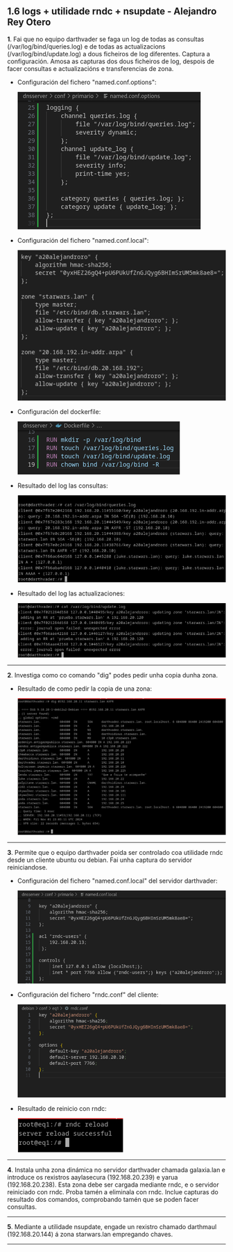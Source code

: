 ## 1.6 logs + utilidade rndc + nsupdate - Alejandro Rey Otero

**1**. Fai que no equipo darthvader se faga un log de todas as consultas (/var/log/bind/queries.log) e de todas as actualizacions (/var/log/bind/update.log) a dous ficheiros de log diferentes. Captura a configuración. Amosa as capturas dos dous ficheiros de log, despois de facer consultas e actualizacións e transferencias de zona.

- Configuración del fichero "named.conf.options":

  ![Imagen Ejer1_1.png](/imagenes/Ejer1_1.png)

- Configuración del fichero "named.conf.local":

  ![Imagen Ejer1_2.png](/imagenes/Ejer1_2.png)

- Configuración del dockerfile:

  ![Imagen Ejer1_3.png](/imagenes/Ejer1_3.png)  

- Resultado del log las consultas:

  ![Imagen Ejer1_4.png](/imagenes/Ejer1_4.png)

- Resultado del log las actualizaciones:

  ![Imagen Ejer1_5.png](/imagenes/Ejer1_5.png)

---

**2**. Investiga como co comando "dig" podes pedir unha copia dunha zona.

- Resultado de como pedir la copia de una zona:

  ![Imagen Ejer2_1.png](/imagenes/Ejer2_1.png)

---

**3**. Permite que o equipo darthvader poida ser controlado coa utilidade rndc desde un cliente ubuntu ou debian. Fai unha captura do servidor reiniciandose.

- Configuración del fichero "named.conf.local" del servidor darthvader:

  ![Imagen Ejer3_1.png](/imagenes/Ejer3_1.png)

- Configuración del fichero "rndc.conf" del cliente:

  ![Imagen Ejer3_2.png](/imagenes/Ejer3_2.png)

- Resultado de reinicio con rndc:

  ![Imagen Ejer3_3.png](/imagenes/Ejer3_3.png)

---

**4**. Instala unha zona dinámica no servidor darthvader chamada galaxia.lan e introduce os rexistros aaylasecura (192.168.20.239) e yarua (192.168.20.238). Esta zona debe ser cargada mediante rndc, e o servidor reiniciado con rndc. Proba tamén a eliminala con rndc. Inclue capturas do resultado dos comandos, comprobando tamén que se poden facer consultas.

---

**5**. Mediante a utilidade nsupdate, engade un rexistro chamado darthmaul (192.168.20.144) á zona starwars.lan empregando chaves.

---